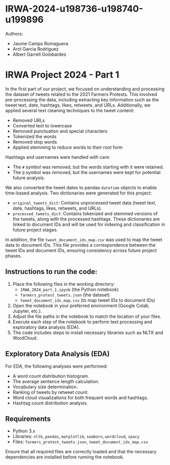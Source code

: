 # IRWA-2024-u198736-u198740-u199896
Authors:
- Jaume Camps Romaguera
- Arol Garcia Rodríguez
- Albert Garrell Golobardes

# IRWA Project 2024 - Part 1

In the first part of our project, we focused on understanding and processing the dataset of tweets related to the 2021 Farmers Protests. This involved pre-processing the data, including extracting key information such as the tweet text, date, hashtags, likes, retweets, and URLs. Additionally, we applied several text cleaning techniques to the tweet content:

- Removed URLs
- Converted text to lowercase
- Removed punctuation and special characters
- Tokenized the words
- Removed stop words
- Applied stemming to reduce words to their root form

Hashtags and usernames were handled with care:
- The `#` symbol was removed, but the words starting with it were retained.
- The `@` symbol was removed, but the usernames were kept for potential future analysis.

We also converted the tweet dates to pandas `datetime` objects to enable time-based analysis. Two dictionaries were generated for this project:
- `original_tweets_dict`: Contains unprocessed tweet data (tweet text, date, hashtags, likes, retweets, and URLs).
- `processed_tweets_dict`: Contains tokenized and stemmed versions of the tweets, along with the processed hashtags. These dictionaries are linked to document IDs and will be used for indexing and classification in future project stages.

In addition, the file `tweet_document_ids_map.csv` was used to map the tweet data to document IDs. This file provides a correspondence between the tweet IDs and document IDs, ensuring consistency across future project phases.

## Instructions to run the code:

1. Place the following files in the working directory:
   - `IRWA_2024_part_1.ipynb` (the Python notebook)
   - `farmers_protest_tweets.json` (the dataset)
   - `tweet_document_ids_map.csv` (to map tweet IDs to document IDs)
2. Open the notebook in your preferred environment (Google Colab, Jupyter, etc.).
3. Adjust the file paths in the notebook to match the location of your files.
4. Execute each step of the notebook to perform text processing and exploratory data analysis (EDA).
5. The code includes steps to install necessary libraries such as NLTK and WordCloud.

## Exploratory Data Analysis (EDA)

For EDA, the following analyses were performed:
- A word count distribution histogram.
- The average sentence length calculation.
- Vocabulary size determination.
- Ranking of tweets by retweet count.
- Word cloud visualizations for both frequent words and hashtags.
- Hashtag count distribution analysis.

## Requirements

- Python 3.x
- Libraries: `nltk`, `pandas`, `matplotlib`, `seaborn`, `wordcloud`, `spacy`
- Files: `farmers_protest_tweets.json`, `tweet_document_ids_map.csv`

Ensure that all required files are correctly loaded and that the necessary dependencies are installed before running the notebook.
